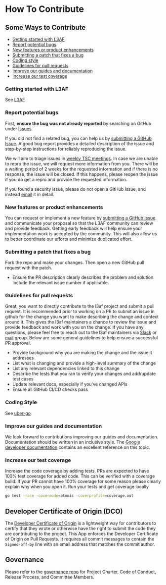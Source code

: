 # How To Contribute

## Some Ways to Contribute
- [Getting started with L3AF](#getting-started-with-l3af)
- [Report potential bugs](#report-potential-bugs)
- [New features or product enhancements](#new-features-or-product-enhancements)
- [Submitting a patch that fixes a bug](#submitting-a-patch-that-fixes-a-bug)
- [Coding style](#coding-style)
- [Guidelines for pull requests](#guidelines-for-pull-requests)
- [Improve our guides and documentation](#improve-our-guides-and-documentation)
- [Increase our test coverage](#increase-our-test-coverage)

### Getting started with L3AF

See [L3AF](https://wiki.lfnetworking.org/display/L3AF/Getting+Started+with+L3AF)

### Report potential bugs

First, **ensure the bug was not already reported** by searching on GitHub under
[Issues](https://github.com/l3af-project/l3afd/issues).

If you did not find a related bug, you can help us by
[submitting a GitHub Issue](https://github.com/l3af-project/l3afd/issues/new).
A good bug report provides a detailed description of the issue and step-by-step instructions
for reliably reproducing the issue.

We will aim to triage issues in [weekly TSC meetings](https://wiki.lfnetworking.org/display/L3AF/Community+Meetings).
In case we are unable to repro the issue, we will request more information from you. There will be a waiting period of
2 weeks for the requested information and if there is no response, the issue will be closed. If this happens,
please reopen the issue if you do get a repro and provide the requested information.

If you found a security issue, please do not open a GitHub Issue, and instead [email](security@lists.l3af.io) it in detail.

### New features or product enhancements

You can request or implement a new feature by [submitting a GitHub Issue](https://github.com/l3af-project/l3afd/issues/new).
and communicate your proposal so that the L3AF community can review and provide feedback. Getting
early feedback will help ensure your implementation work is accepted by the community.
This will also allow us to better coordinate our efforts and minimize duplicated effort.

### Submitting a patch that fixes a bug

Fork the repo and make your changes. Then open a new GitHub pull request with the patch.

* Ensure the PR description clearly describes the problem and solution. Include the relevant issue number
  if applicable.

### Guidelines for pull requests

Great, you want to directly contribute to the l3af project and submit a pull request.
It is recommended prior to working on a PR to submit an issue in github for the change you want
to make describing the change and context around it. This gives the l3af maintainers a chance to review
the issue and provide feedback and work with you on the change. If you have any questions, please
feel free to reach out to the l3af maintainers via [Slack](https://app.slack.com/client/T02GD9YQJUT/C02GRTC0SAD) or
[mail](main@lists.l3af.io) group. Below are some general guidelines to help ensure a successful PR approval.

- Provide background why you are making the change and the issue it addresses
- List what is changing and provide a high-level summary of the change
- List any relevant dependencies linked to this change
- Describe the tests that you ran to verify your changes and add/update test cases
- Update relevant docs, especially if you've changed APIs
- Ensure all GitHub CI/CD checks pass

### Coding Style

See [uber-go](https://github.com/uber-go/guide/blob/master/style.md)

### Improve our guides and documentation

We look forward to contributions improving our guides and documentation.
Documentation should be written in an inclusive style. The [Google developer documentation](https://developers.google.com/style/inclusive-documentation)
contains an excellent reference on this topic.

### Increase our test coverage

Increase the code coverage by adding tests. PRs are expected to have 100% test coverage for added code. This can be
verified with a coverage build. If your PR cannot have 100% coverage for some reason please clearly explain why when
you open it. Run your tests and get coverage locally

```bash
go test -race -covermode=atomic -coverprofile=coverage.out
```

## Developer Certificate of Origin (DCO)

The [Developer Certificate of Origin](https://developercertificate.org/) is a lightweight way for contributors
to certify that they wrote or otherwise have the right to submit the code they are contributing to the project.
This App enforces the Developer Certificate of Origin on Pull Requests. It requires all commit messages to contain
the ```Signed-off-by``` line with an email address that matches the commit author.

## Governance

Please refer to the [governance repo](https://github.com/l3af-project/governance) for Project Charter, Code of Conduct,
Release Process, and Committee Members.
